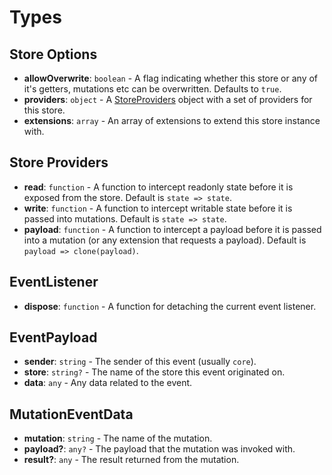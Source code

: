 # Types

## Store Options

- **allowOverwrite**: `boolean` - A flag indicating whether this store or any of it's getters, mutations etc can be overwritten. Defaults to `true`.
- **providers**: `object` - A [StoreProviders](#store-providers) object with a set of providers for this store.
- **extensions**: `array` - An array of extensions to extend this store instance with.


## Store Providers
- **read**: `function` - A function to intercept readonly state before it is exposed from the store. Default is `state => state`.
- **write**: `function` - A function to intercept writable state before it is passed into mutations. Default is `state => state`.
- **payload**: `function` - A function to intercept a payload before it is passed into a mutation (or any extension that requests a payload). Default is `payload => clone(payload)`.

## EventListener

- **dispose**: `function` - A function for detaching the current event listener.


## EventPayload

- **sender**: `string` - The sender of this event (usually `core`).
- **store**: `string?` - The name of the store this event originated on.
- **data**: `any` - Any data related to the event.


## MutationEventData

- **mutation**: `string` - The name of the mutation.
- **payload?**: `any?` - The payload that the mutation was invoked with.
- **result?**: `any` - The result returned from the mutation.